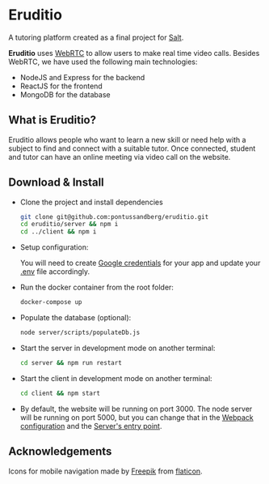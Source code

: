 # Eruditio

A tutoring platform created as a final project for [Salt](https://salt.study/).

**Eruditio** uses [WebRTC](https://developer.mozilla.org/en-US/docs/Web/API/WebRTC_API) to allow users to make real time video calls.
Besides WebRTC, we have used the following main technologies:
* NodeJS and Express for the backend
* ReactJS for the frontend
* MongoDB for the database

## What is Eruditio?

Eruditio allows people who want to learn a new skill or need help with a subject to find and connect with a suitable tutor.
Once connected, student and tutor can have an online meeting via video call on the website.

## Download & Install

* Clone the project and install dependencies
    ```bash
    git clone git@github.com:pontussandberg/eruditio.git
    cd eruditio/server && npm i
    cd ../client && npm i
    ```

* Setup configuration:

    You will need to create [Google credentials](https://developers.google.com/identity/protocols/oauth2/openid-connect) for your app and update your [.env](server/.env.example) file accordingly.

* Run the docker container from the root folder:
    ```bash
    docker-compose up
    ```

* Populate the database (optional):
    ```bash
    node server/scripts/populateDb.js
    ```

* Start the server in development mode on another terminal:
    ```bash
    cd server && npm run restart
    ````

* Start the client in development mode on another terminal:
    ```bash
    cd client && npm start
    ```

* By default, the website will be running on port 3000. The node server will be running on port 5000, but you can change that in the [Webpack configuration](client/webpack.config.js) and the [Server's entry point](server/server.js).

## Acknowledgements

Icons for mobile navigation made by [Freepik](https://www.flaticon.com/authors/freepik) from [flaticon](www.flaticon.com).
